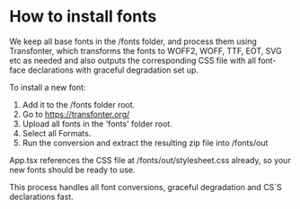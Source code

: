 # How to install fonts

We keep all base fonts in the /fonts folder, and process them using Transfonter, which transforms the fonts to WOFF2, WOFF, TTF, EOT, SVG etc as needed and also outputs the corresponding CSS file with all font-face declarations with graceful degradation set up.

To install a new font:

1. Add it to the /fonts folder root.
2. Go to https://transfonter.org/
3. Upload all fonts in the 'fonts' folder root.
4. Select all Formats.
5. Run the conversion and extract the resulting zip file into /fonts/out

App.tsx references the CSS file at /fonts/out/stylesheet.css already, so your new fonts should be ready to use.

This process handles all font conversions, graceful degradation and CS`S declarations fast.
